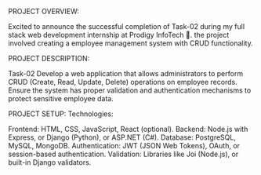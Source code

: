 PROJECT OVERVIEW:

Excited to announce the successful completion of Task-02 during my full stack web development internship at Prodigy InfoTech 🚀. the project involved creating a employee management system with CRUD functionality.

PROJECT DESCRIPTION:

Task-02 Develop a web application that allows administrators to perform CRUD (Create, Read, Update, Delete) operations on employee records.
Ensure the system has proper validation and authentication mechanisms to protect sensitive employee data.

PROJECT SETUP:
 Technologies:

   Frontend: HTML, CSS, JavaScript, React (optional).
   Backend: Node.js with Express, or Django (Python), or ASP.NET (C#).
   Database: PostgreSQL, MySQL, MongoDB.
   Authentication: JWT (JSON Web Tokens), OAuth, or session-based authentication.
   Validation: Libraries like Joi (Node.js), or built-in Django validators.
